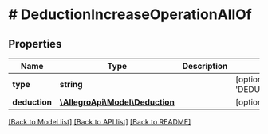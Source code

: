 # # DeductionIncreaseOperationAllOf

## Properties

Name | Type | Description | Notes
------------ | ------------- | ------------- | -------------
**type** | **string** |  | [optional] [default to 'DEDUCTION_INCREASE']
**deduction** | [**\AllegroApi\Model\Deduction**](Deduction.md) |  | [optional]

[[Back to Model list]](../../README.md#models) [[Back to API list]](../../README.md#endpoints) [[Back to README]](../../README.md)
